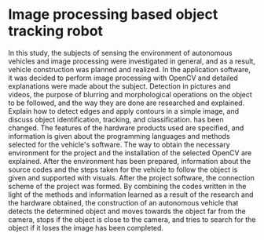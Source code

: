 # Image processing based object tracking robot
 In this study, the subjects of sensing the environment of autonomous vehicles and image processing were investigated in general, and as a result, vehicle construction was planned and realized. In the application software, it was decided to perform image processing with OpenCV and detailed explanations were made about the subject. Detection in pictures and videos, the purpose of blurring and morphological operations on the object to be followed, and the way they are done are researched and explained. Explain how to detect edges and apply contours in a simple image, and discuss object identification, tracking, and classification.
has been changed. The features of the hardware products used are specified, and information is given about the programming languages and methods selected for the vehicle's software.
The way to obtain the necessary environment for the project and the installation of the selected OpenCV are explained. After the environment has been prepared, information about the source codes and the steps taken for the vehicle to follow the object is given and supported with visuals. After the project software, the connection scheme of the project was formed.
By combining the codes written in the light of the methods and information learned as a result of the research and the hardware obtained, the construction of an autonomous vehicle that detects the determined object and moves towards the object far from the camera, stops if the object is close to the camera, and tries to search for the object if it loses the image has been completed.
